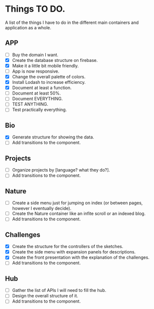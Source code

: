 # Things TO DO.

A list of the things I have to do in the different main containers and application as a whole.

## APP

- [ ] Buy the domain I want.
- [x] Create the database structure on firebase.
- [x] Make it a little bit mobile friendly.
- [ ] App is now responsive.
- [x] Change the overall palette of colors.
- [x] Install Lodash to increase efficiency.
- [x] Document at least a function.
- [ ] Document at least 50%.
- [ ] Document EVERYTHING.
- [ ] TEST ANYTHING.
- [ ] Test practically everything.

## Bio

- [x] Generate structure for showing the data.
- [ ] Add transitions to the component.

## Projects

- [ ] Organize projects by [language? what they do?].
- [ ] Add transitions to the component.

## Nature

- [ ] Create a side menu just for jumping on index (or between pages, however I eventually decide).
- [ ] Create the Nature container like an infite scroll or an indexed blog.
- [ ] Add transitions to the component.

## Challenges

- [x] Create the structure for the controllers of the sketches.
- [x] Create the side menu with expansion panels for descriptions.
- [x] Create the front presentation with the explanation of the challenges.
- [ ] Add transitions to the component.

## Hub

- [ ] Gather the list of APIs I will need to fill the hub.
- [ ] Design the overall structure of it.
- [ ] Add transitions to the component.
